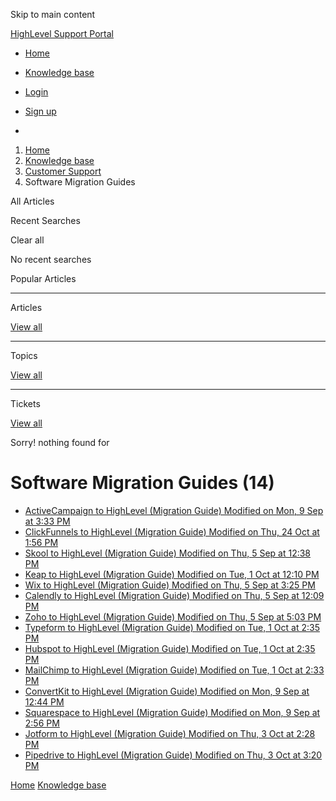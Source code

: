 Skip to main content

[ HighLevel Support Portal ](https://help.gohighlevel.com)

  * [ Home ](/support/home)
  * [ Knowledge base ](/support/solutions)

  * [Login](/support/login)
  * [Sign up](/support/signup)
  * 

  1. [Home](/support/home)
  2. [Knowledge base](/support/solutions)
  3. [Customer Support](/support/solutions/155000000145)
  4. Software Migration Guides

All  Articles 

Recent Searches

Clear all

No recent searches

Popular Articles

* * *

Articles

[View all](/support/search/solutions)

* * *

Topics

[View all](/support/search/topics)

* * *

Tickets

[View all](/support/search/tickets)

Sorry! nothing found for   

# Software Migration Guides (14)

  * [ ActiveCampaign to HighLevel (Migration Guide) Modified on Mon, 9 Sep at 3:33 PM  ](/support/solutions/articles/155000003296-activecampaign-to-highlevel-migration-guide-)
  * [ ClickFunnels to HighLevel (Migration Guide) Modified on Thu, 24 Oct at 1:56 PM  ](/support/solutions/articles/155000003389-clickfunnels-to-highlevel-migration-guide-)
  * [ Skool to HighLevel (Migration Guide) Modified on Thu, 5 Sep at 12:38 PM  ](/support/solutions/articles/155000003309-skool-to-highlevel-migration-guide-)
  * [ Keap to HighLevel (Migration Guide) Modified on Tue, 1 Oct at 12:10 PM  ](/support/solutions/articles/155000003384-keap-to-highlevel-migration-guide-)
  * [ Wix to HighLevel (Migration Guide) Modified on Thu, 5 Sep at 3:25 PM  ](/support/solutions/articles/155000003310-wix-to-highlevel-migration-guide-)
  * [ Calendly to HighLevel (Migration Guide) Modified on Thu, 5 Sep at 12:09 PM  ](/support/solutions/articles/155000003308-calendly-to-highlevel-migration-guide-)
  * [ Zoho to HighLevel (Migration Guide) Modified on Thu, 5 Sep at 5:03 PM  ](/support/solutions/articles/155000003316-zoho-to-highlevel-migration-guide-)
  * [ Typeform to HighLevel (Migration Guide) Modified on Tue, 1 Oct at 2:35 PM  ](/support/solutions/articles/155000003331-typeform-to-highlevel-migration-guide-)
  * [ Hubspot to HighLevel (Migration Guide) Modified on Tue, 1 Oct at 2:35 PM  ](/support/solutions/articles/155000003388-hubspot-to-highlevel-migration-guide-)
  * [ MailChimp to HighLevel (Migration Guide) Modified on Tue, 1 Oct at 2:33 PM  ](/support/solutions/articles/155000003392-mailchimp-to-highlevel-migration-guide-)
  * [ ConvertKit to HighLevel (Migration Guide) Modified on Mon, 9 Sep at 12:44 PM  ](/support/solutions/articles/155000003393-convertkit-to-highlevel-migration-guide-)
  * [ Squarespace to HighLevel (Migration Guide) Modified on Mon, 9 Sep at 2:56 PM  ](/support/solutions/articles/155000003394-squarespace-to-highlevel-migration-guide-)
  * [ Jotform to HighLevel (Migration Guide) Modified on Thu, 3 Oct at 2:28 PM  ](/support/solutions/articles/155000003692-jotform-to-highlevel-migration-guide-)
  * [ Pipedrive to HighLevel (Migration Guide) Modified on Thu, 3 Oct at 3:20 PM  ](/support/solutions/articles/155000003700-pipedrive-to-highlevel-migration-guide-)

[Home](/support/home) [Knowledge base](/support/solutions)
